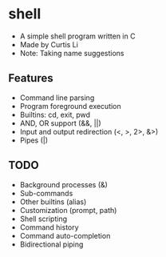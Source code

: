 # shell
* A simple shell program written in C
* Made by Curtis Li
* Note: Taking name suggestions

## Features
* Command line parsing
* Program foreground execution
* Builtins: cd, exit, pwd
* AND, OR support (&&, ||)
* Input and output redirection (<, >, 2>, &>)
* Pipes (|)

## TODO
* Background processes (&)
* Sub-commands
* Other builtins (alias)
* Customization (prompt, path)
* Shell scripting
* Command history
* Command auto-completion
* Bidirectional piping
